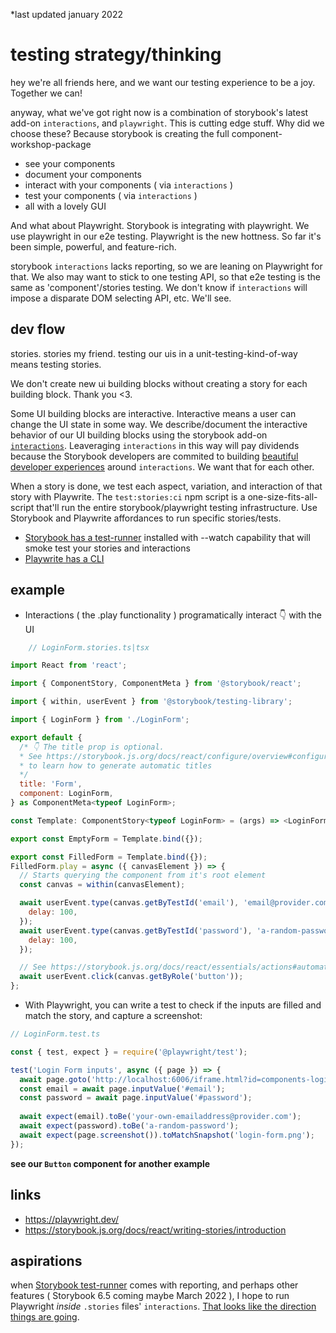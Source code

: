 *last updated january 2022

#   testing strategy/thinking

hey we're all friends here,  and we want our testing experience to be a joy.  Together we can!

anyway,  what we've got right now is a combination of storybook's latest add-on `interactions`,  and `playwright`.  This is cutting edge stuff.  Why did we choose these?  Because storybook is creating the full component-workshop-package
- see your components
- document your components
- interact with your components ( via `interactions` )
- test your components ( via `interactions` )
- all with a lovely GUI

And what about Playwright.  Storybook is integrating with playwright.  We use playwright in our e2e testing.  Playwright is the new hottness.  So far it's been simple,  powerful,  and feature-rich. 

storybook `interactions` lacks reporting,  so we are leaning on Playwright for that.  We also may want to stick to one testing API,  so that e2e testing is the same as 'component'/stories testing.  We don't know if `interactions` will impose a disparate DOM selecting API,  etc.  We'll see.

##   dev flow

stories.  stories my friend.  testing our uis in a unit-testing-kind-of-way means testing stories.  

We don't create new ui building blocks without creating a story for each building block.  Thank you <3.  

Some UI building blocks are interactive.  Interactive means a user can change the UI state in some way.  We describe/document the interactive behavior of our UI building blocks using the storybook add-on [`interactions`](https://storybook.js.org/docs/react/essentials/interactions).  Leaveraging  `interactions` in this way will pay dividends because the Storybook developers are commited to building [beautiful developer experiences](https://storybook.js.org/blog/interaction-testing-sneak-peek/) around `interactions`.  We want that for each other. 

When a story is done,  we test each aspect, variation, and interaction of that story with Playwrite. The `test:stories:ci` npm script is a one-size-fits-all-script that'll run the entire storybook/playwright testing infrastructure.  Use Storybook and Playwrite affordances to run specific stories/tests.  
- [Storybook has a test-runner](https://storybook.js.org/addons/@storybook/test-runner) installed with --watch capability that will smoke test your stories and interactions
- [Playwrite has a CLI](https://playwright.dev/docs/test-cli) 

##   example

- Interactions ( the .play functionality ) programatically interact 👇  with the UI

```js
    // LoginForm.stories.ts|tsx

import React from 'react';

import { ComponentStory, ComponentMeta } from '@storybook/react';

import { within, userEvent } from '@storybook/testing-library';

import { LoginForm } from './LoginForm';

export default {
  /* 👇 The title prop is optional.
  * See https://storybook.js.org/docs/react/configure/overview#configure-story-loading
  * to learn how to generate automatic titles
  */
  title: 'Form',
  component: LoginForm,
} as ComponentMeta<typeof LoginForm>;

const Template: ComponentStory<typeof LoginForm> = (args) => <LoginForm {...args} />;

export const EmptyForm = Template.bind({});

export const FilledForm = Template.bind({});
FilledForm.play = async ({ canvasElement }) => {
  // Starts querying the component from it's root element
  const canvas = within(canvasElement);

  await userEvent.type(canvas.getByTestId('email'), 'email@provider.com', {
    delay: 100,
  });
  await userEvent.type(canvas.getByTestId('password'), 'a-random-password', {
    delay: 100,
  });

  // See https://storybook.js.org/docs/react/essentials/actions#automatically-matching-args to learn how to setup logging in the Actions panel
  await userEvent.click(canvas.getByRole('button'));
};
```

- With Playwright, you can write a test to check if the inputs are filled and match the story,  and capture a screenshot:

```js
// LoginForm.test.ts

const { test, expect } = require('@playwright/test');

test('Login Form inputs', async ({ page }) => {
  await page.goto('http://localhost:6006/iframe.html?id=components-login-form--example');
  const email = await page.inputValue('#email');
  const password = await page.inputValue('#password');
  
  await expect(email).toBe('your-own-emailaddress@provider.com');
  await expect(password).toBe('a-random-password');
  await expect(page.screenshot()).toMatchSnapshot('login-form.png');
});
```

**see our `Button` component for another example**


##  links

- https://playwright.dev/
- https://storybook.js.org/docs/react/writing-stories/introduction


##   aspirations

when [Storybook test-runner](https://storybook.js.org/addons/@storybook/test-runner) comes with reporting,  and perhaps other features ( Storybook 6.5 coming maybe March 2022 ),  I hope to run Playwright _inside_ `.stories` files' `interactions`.  [That looks like the direction things are going](https://storybook.js.org/blog/interaction-testing-sneak-peek/).